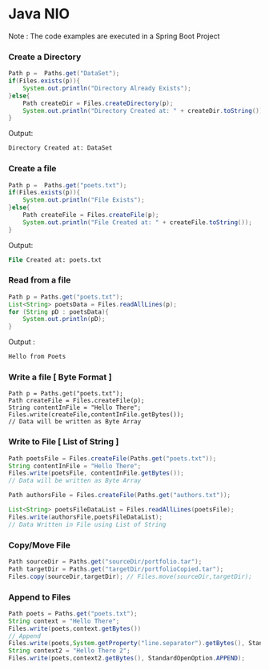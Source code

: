 # Java NIO

Note : The code examples are executed in a Spring Boot Project

### Create a Directory

```java
Path p =  Paths.get("DataSet");
if(Files.exists(p)){
    System.out.println("Directory Already Exists");
}else{
    Path createDir = Files.createDirectory(p);
    System.out.println("Directory Created at: " + createDir.toString());
}
```

Output: 

```ps
Directory Created at: DataSet
```

### Create a file

```java
Path p =  Paths.get("poets.txt");
if(Files.exists(p)){
    System.out.println("File Exists");
}else{
    Path createFile = Files.createFile(p);
    System.out.println("File Created at: " + createFile.toString());
}
```

Output:

```ps
File Created at: poets.txt
```


### Read from a file

```java
Path p = Paths.get("poets.txt");
List<String> poetsData = Files.readAllLines(p);
for (String pD : poetsData){
    System.out.println(pD);
}
```

Output :

```ps
Hello from Poets
```

### Write a file [ Byte Format ]

```
Path p = Paths.get("poets.txt");
Path createFile = Files.createFile(p);
String contentInFile = "Hello There";
Files.write(createFile,contentInFile.getBytes());
// Data will be written as Byte Array
```

### Write to File [ List of String ]

```java
Path poetsFile = Files.createFile(Paths.get("poets.txt"));
String contentInFile = "Hello There";
Files.write(poetsFile, contentInFile.getBytes());
// Data will be written as Byte Array

Path authorsFile = Files.createFile(Paths.get("authors.txt"));

List<String> poetsFileDataList = Files.readAllLines(poetsFile);
Files.write(authorsFile,poetsFileDataList);
// Data Written in File using List of String
```

### Copy/Move File

```java
Path sourceDir = Paths.get("sourceDir/portfolio.tar");
Path targetDir = Paths.get("targetDir/portfolioCopied.tar");
Files.copy(sourceDir,targetDir); // Files.move(sourceDir,targetDir);
```

### Append to Files

```java
Path poets = Paths.get("poets.txt");
String context = "Hello There";
Files.write(poets,context.getBytes())
// Append
Files.write(poets,System.getProperty("line.separator").getBytes(), StandardOpenOption.APPEND);
String context2 = "Hello There 2";
Files.write(poets,context2.getBytes(), StandardOpenOption.APPEND);
```



















